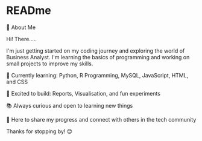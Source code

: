 # READme

👋 About Me

Hi! There.....

I'm just getting started on my coding journey and exploring the world of Business Analyst. I'm learning the basics of programming and working on small projects to improve my skills.


🔭 Currently learning: Python, R Programming, MySQL, JavaScript, HTML, and CSS

🌱 Excited to build: Reports, Visualisation, and fun experiments

📚 Always curious and open to learning new things

📌 Here to share my progress and connect with others in the tech community


Thanks for stopping by! 😊



